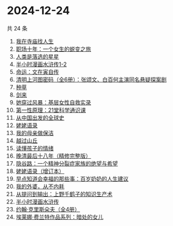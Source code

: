 # 2024-12-24

共 24 条

<!-- BEGIN WEREAD -->
<!-- 最后更新时间 2024-12-24 19:12:17 +0800 -->
1. [我在寺庙找人生](https://weread.qq.com/web/bookDetail/a8132ad0813ab979cg015ab8)
1. [职场十年：一个女生的蜕变之旅](https://weread.qq.com/web/bookDetail/327325b0813ab9717g014fa0)
1. [人类是落选的星星](https://weread.qq.com/web/bookDetail/90b323a0813ab97e5g018bb4)
1. [半小时漫画水浒传1-2](https://weread.qq.com/web/bookDetail/72f32e70813ab97d4g019946)
1. [命运：文在寅自传](https://weread.qq.com/web/bookDetail/f1b32ae0716e8160f1b348c)
1. [清明上河图密码（全6册）：张颂文、白百何主演同名悬疑探案剧](https://weread.qq.com/web/bookDetail/54432ff05c8966544e5bbfe)
1. [种草](https://weread.qq.com/web/bookDetail/06632540813ab9787g014cb7)
1. [剑来](https://weread.qq.com/web/bookDetail/8e5326b07153adcf8e53d42)
1. [她穿过风暴：基层女性自救实录](https://weread.qq.com/web/bookDetail/b7b32fe0813ab9707g016a76)
1. [第一性原理：21堂科学通识课](https://weread.qq.com/web/bookDetail/a1c32030813ab96d8g0171b2)
1. [从中国出发的全球史](https://weread.qq.com/web/bookDetail/4d932f90813ab97d4g0180b1)
1. [姥姥语录](https://weread.qq.com/web/bookDetail/c56323d05d152ec56b56a55)
1. [我的母亲做保洁](https://weread.qq.com/web/bookDetail/96932cc0813ab8676g01623c)
1. [越过山丘](https://weread.qq.com/web/bookDetail/62e32e30813ab907fg01912e)
1. [读懂孩子的情绪](https://weread.qq.com/web/bookDetail/41532ac071e5d3f241572c4)
1. [晚清最后十八年（精修完整版）](https://weread.qq.com/web/bookDetail/787328c0813ab9683g0195cf)
1. [隐谷路：一个精神分裂症家族的绝望与希望](https://weread.qq.com/web/bookDetail/30932a107277087d30980f9)
1. [姥姥语录（增订本）](https://weread.qq.com/web/bookDetail/33f324e0813ab70d6g010a9b)
1. [早点知道会幸福的那些事：百岁奶奶的人生建议](https://weread.qq.com/web/bookDetail/ae932cf0813ab950fg0198ae)
1. [我的外婆，从不内耗](https://weread.qq.com/web/bookDetail/1b732f30813ab8b37g0121a2)
1. [从提问到输出：上野千鹤子的知识生产术](https://weread.qq.com/web/bookDetail/cf232050813ab96c7g0119d1)
1. [半小时漫画水浒传](https://weread.qq.com/web/bookDetail/32732fa0813ab978bg012b36)
1. [约翰·克里斯朵夫（全4册）](https://weread.qq.com/web/bookDetail/82132d6072709882821538b)
1. [埃莱娜·费兰特作品系列：暗处的女儿](https://weread.qq.com/web/bookDetail/42132f80813ab9720g0102e1)
<!-- END WEREAD -->